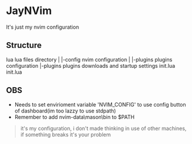 # JayNVim

It's just my nvim configuration

## Structure

lua         lua files directory
|
|-config        nvim configuration
| |-plugins         plugins configuration
|-plugins       plugins downloads and startup settings
init.lua    init.lua

## OBS
- Needs to set envirioment variable 'NVIM\_CONFIG' to use config button of dashboard(im too lazzy to use stdpath)
- Remember to add nvim-data\mason\bin to $PATH

> it's my configuration, i don't made thinking in use of other machines, if something breaks it's your problem
